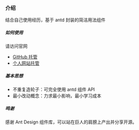 ### 介绍

结合自己使用经历，基于 antd 封装的简洁用法组件

##### 如何使用

请访问官网

- [GitHub 托管](https://liremons.github.io/remons-components/)
- [个人网站托管](http://remons.cn:8001/remons-components/)

##### 基本思想

- 不重复造轮子：可完全使用 antd 组件 API
- 最小改动概念：力求最小影响，最小学习成本

##### 鸣谢

感谢 Ant Design 组件库，可以站在巨人的肩膀上产出并分享开源。
